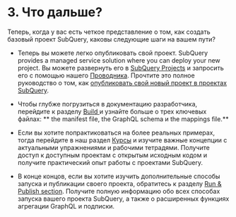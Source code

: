 # 3. Что дальше?

Теперь, когда у вас есть четкое представление о том, как создать базовый проект SubQuery, каковы следующие шаги на вашем пути?

- Теперь вы можете легко опубликовать свой проект. SubQuery provides a managed service solution where you can deploy your new project. Вы можете развернуть его в [SubQuery Projects](https://project.subquery.network) и запросить его с помощью нашего [Проводника](https://explorer.subquery.network). Прочтите это полное руководство о том, как [опубликовать свой новый проект в проектах SubQuery](../../run_publish/publish.md).

- Чтобы глубже погрузиться в документацию разработчика, перейдите к разделу [ Build ](../../build/introduction.md) и узнайте больше о трех ключевых файлах: ** the manifest file, the GraphQL schema и the mappings file.**

- Если вы хотите попрактиковаться на более реальных примерах, тогда перейдите в наш раздел [Курсы](../academy/herocourse/welcome.md) и изучите важные концепции с актуальными упражнениями и рабочими тетрадями. Получите доступ к доступным проектам с открытым исходным кодом и получите практический опыт работы с проектами SubQuery.

- В конце концов, если вы хотите изучить дополнительные способы запуска и публикации своего проекта, обратитесь к разделу [Run & Publish section](../../run_publish/run.md). Получите полную информацию обо всех способах запуска вашего проекта SubQuery, а также о расширенных функциях агрегации GraphQL и подписки.